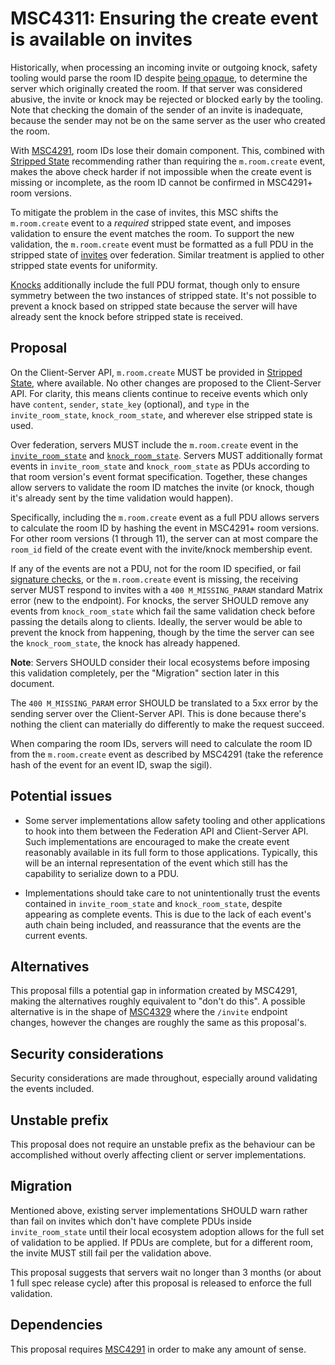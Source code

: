 # MSC4311: Ensuring the create event is available on invites

Historically, when processing an incoming invite or outgoing knock, safety tooling would parse the room ID despite
[being opaque](https://spec.matrix.org/v1.15/appendices/#room-ids), to determine the server which
originally created the room. If that server was considered abusive, the invite or 
knock may be rejected or blocked early by the tooling. Note that checking the domain of the
sender of an invite is inadequate, because the sender may not be on the same server as the
user who created the room.

With [MSC4291](https://github.com/matrix-org/matrix-spec-proposals/pull/4291), room IDs lose their
domain component. This, combined with [Stripped State](https://spec.matrix.org/v1.15/client-server-api/#stripped-state)
recommending rather than requiring the `m.room.create` event, makes the above check harder if not
impossible when the create event is missing or incomplete, as the room ID cannot be confirmed in
MSC4291+ room versions.

To mitigate the problem in the case of invites,
this MSC shifts the `m.room.create` event to a *required* stripped state event, and imposes validation
to ensure the event matches the room. To support the new validation, the `m.room.create` event must
be formatted as a full PDU in the stripped state of [invites](https://spec.matrix.org/v1.15/server-server-api/#put_matrixfederationv1inviteroomideventid)
over federation. Similar treatment is applied to other stripped state events for uniformity.

[Knocks](https://spec.matrix.org/v1.15/server-server-api/#put_matrixfederationv1send_knockroomideventid)
additionally include the full PDU format, though only to ensure symmetry between the two instances of
stripped state. It's not possible to prevent a knock based on stripped state because the server will
have already sent the knock before stripped state is received.


## Proposal

On the Client-Server API, `m.room.create` MUST be provided in [Stripped State](https://spec.matrix.org/v1.15/client-server-api/#stripped-state),
where available. No other changes are proposed to the Client-Server API. For clarity, this means clients
continue to receive events which only have `content`, `sender`, `state_key` (optional), and `type` in
the `invite_room_state`, `knock_room_state`, and wherever else stripped state is used.

Over federation, servers MUST include the `m.room.create` event in the [`invite_room_state`](https://spec.matrix.org/v1.15/server-server-api/#put_matrixfederationv1inviteroomideventid)
and [`knock_room_state`](https://spec.matrix.org/v1.15/server-server-api/#put_matrixfederationv1send_knockroomideventid).
Servers MUST additionally format events in `invite_room_state` and `knock_room_state` as PDUs according
to that room version's event format specification. Together, these changes allow servers to validate
the room ID matches the invite (or knock, though it's already sent by the time validation would happen).

Specifically, including the `m.room.create` event as a full PDU allows servers to calculate the room
ID by hashing the event in MSC4291+ room versions. For other room versions (1 through 11), the server
can at most compare the `room_id` field of the create event with the invite/knock membership event.

If any of the events are not a PDU, not for the room ID specified, or fail [signature checks](https://spec.matrix.org/v1.15/server-server-api/#validating-hashes-and-signatures-on-received-events),
or the `m.room.create` event is missing, the receiving server MUST respond to invites with a `400 M_MISSING_PARAM`
standard Matrix error (new to the endpoint). For knocks, the server SHOULD remove any events from
`knock_room_state` which fail the same validation check before passing the details along to clients.
Ideally, the server would be able to prevent the knock from happening, though by the time the server
can see the `knock_room_state`, the knock has already happened.

**Note**: Servers SHOULD consider their local ecosystems before imposing this validation completely,
per the "Migration" section later in this document.

The `400 M_MISSING_PARAM` error SHOULD be translated to a 5xx error by the sending server over the
Client-Server API. This is done because there's nothing the client can materially do differently to
make the request succeed.

When comparing the room IDs, servers will need to calculate the room ID from the `m.room.create` event
as described by MSC4291 (take the reference hash of the event for an event ID, swap the sigil).


## Potential issues

* Some server implementations allow safety tooling and other applications to hook into them between
  the Federation API and Client-Server API. Such implementations are encouraged to make the create
  event reasonably available in its full form to those applications. Typically, this will be an internal
  representation of the event which still has the capability to serialize down to a PDU.

* Implementations should take care to not unintentionally trust the events contained in `invite_room_state`
  and `knock_room_state`, despite appearing as complete events. This is due to the lack of each event's
  auth chain being included, and reassurance that the events are the current events.

## Alternatives

This proposal fills a potential gap in information created by MSC4291, making the alternatives roughly
equivalent to "don't do this". A possible alternative is in the shape of [MSC4329](https://github.com/matrix-org/matrix-spec-proposals/pull/4329)
where the `/invite` endpoint changes, however the changes are roughly the same as this proposal's.


## Security considerations

Security considerations are made throughout, especially around validating the events included.


## Unstable prefix

This proposal does not require an unstable prefix as the behaviour can be accomplished without overly
affecting client or server implementations.


## Migration

Mentioned above, existing server implementations SHOULD warn rather than fail on invites which don't
have complete PDUs inside `invite_room_state` until their local ecosystem adoption allows for the
full set of validation to be applied. If PDUs are complete, but for a different room, the invite MUST
still fail per the validation above.

This proposal suggests that servers wait no longer than 3 months (or about 1 full spec release cycle)
after this proposal is released to enforce the full validation.


## Dependencies

This proposal requires [MSC4291](https://github.com/matrix-org/matrix-spec-proposals/pull/4291) in
order to make any amount of sense.
